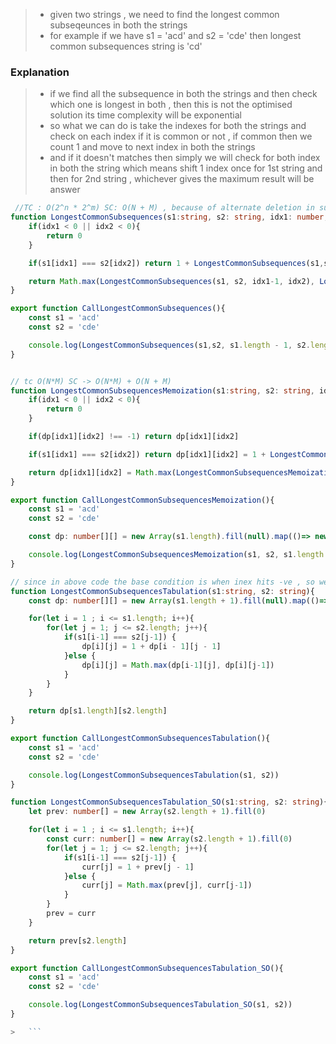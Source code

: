 > - given two strings , we need to find the longest common subseqeunces in both the strings
> - for example if we have s1 = 'acd' and s2 = 'cde' then longest common subsequences string is 'cd'

### Explanation 
> - if we find all the subsequence in both the strings and then check which one is longest in both , then this is not the optimised solution its time complexity will be exponential
> - so what we can do is take the indexes for both the strings and check on each index if it is common or not , if common then we count 1 and move to next index in both the strings
> - and if it doesn't matches then simply we will check for both index in both the string which means shift 1 index once for 1st string and then for 2nd string , whichever gives the maximum result will be answer

```ts
 //TC : O(2^n * 2^m) SC: O(N + M) , because of alternate deletion in subsequnce
function LongestCommonSubsequences(s1:string, s2: string, idx1: number, idx2: number){
    if(idx1 < 0 || idx2 < 0){
        return 0
    }

    if(s1[idx1] === s2[idx2]) return 1 + LongestCommonSubsequences(s1,s2,idx1-1, idx2-1)

    return Math.max(LongestCommonSubsequences(s1, s2, idx1-1, idx2), LongestCommonSubsequences(s1, s2, idx1, idx2-1))
}

export function CallLongestCommonSubsequences(){
    const s1 = 'acd'
    const s2 = 'cde'

    console.log(LongestCommonSubsequences(s1,s2, s1.length - 1, s2.length-1))
}


// tc O(N*M) SC -> O(N*M) + O(N + M)
function LongestCommonSubsequencesMemoization(s1:string, s2: string, idx1: number, idx2: number, dp: number[][]){
    if(idx1 < 0 || idx2 < 0){
        return 0
    }

    if(dp[idx1][idx2] !== -1) return dp[idx1][idx2]

    if(s1[idx1] === s2[idx2]) return dp[idx1][idx2] = 1 + LongestCommonSubsequencesMemoization(s1, s2, idx1 - 1, idx2 - 1, dp)

    return dp[idx1][idx2] = Math.max(LongestCommonSubsequencesMemoization(s1, s2, idx1 - 1, idx2, dp), LongestCommonSubsequencesMemoization(s1, s2, idx1, idx2 - 1, dp))
}

export function CallLongestCommonSubsequencesMemoization(){
    const s1 = 'acd'
    const s2 = 'cde'

    const dp: number[][] = new Array(s1.length).fill(null).map(()=> new Array(s2.length).fill(-1))

    console.log(LongestCommonSubsequencesMemoization(s1, s2, s1.length - 1, s2.length - 1, dp))
}

// since in above code the base condition is when inex hits -ve , so we cannot have base condition in case of tabulation as -ve so just shift the idex by 1
function LongestCommonSubsequencesTabulation(s1:string, s2: string){
    const dp: number[][] = new Array(s1.length + 1).fill(null).map(()=> new Array(s2.length + 1).fill(0))

    for(let i = 1 ; i <= s1.length; i++){
        for(let j = 1; j <= s2.length; j++){
            if(s1[i-1] === s2[j-1]) {
                dp[i][j] = 1 + dp[i - 1][j - 1]
            }else {
                dp[i][j] = Math.max(dp[i-1][j], dp[i][j-1])
            }
        }
    }

    return dp[s1.length][s2.length]
}

export function CallLongestCommonSubsequencesTabulation(){
    const s1 = 'acd'
    const s2 = 'cde'

    console.log(LongestCommonSubsequencesTabulation(s1, s2))
}

function LongestCommonSubsequencesTabulation_SO(s1:string, s2: string){
    let prev: number[] = new Array(s2.length + 1).fill(0)

    for(let i = 1 ; i <= s1.length; i++){
        const curr: number[] = new Array(s2.length + 1).fill(0)
        for(let j = 1; j <= s2.length; j++){
            if(s1[i-1] === s2[j-1]) {
                curr[j] = 1 + prev[j - 1]
            }else {
                curr[j] = Math.max(prev[j], curr[j-1])
            }
        }
        prev = curr
    }

    return prev[s2.length]
}

export function CallLongestCommonSubsequencesTabulation_SO(){
    const s1 = 'acd'
    const s2 = 'cde'

    console.log(LongestCommonSubsequencesTabulation_SO(s1, s2))
}

>   ```
